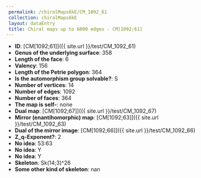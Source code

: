 ```yaml
--- 
 permalink: /chiralMaps6kE/CM_1092_61 
 collection: chiralMaps6kE
 layout: dataEntry
 title: Chiral maps up to 6000 edges - CM[1092;61]
---
```


- **ID**: [CM[1092;61]]({{ site.url }}/test/CM_1092_61)
- **Genus of the underlying surface**: 358
- **Length of the face**: 6
- **Valency**: 156
- **Length of the Petrie polygon**: 364
- **Is the automorphism group solvable?**: S
- **Number of vertices**: 14
- **Number of edges**: 1092
- **Number of faces**: 364
- **The map is self-**: none
- **Dual map**: [CM[1092;67]]({{ site.url }}/test/CM_1092_67)
- **Mirror (enantihomorphic) map**: [CM[1092;63]]({{ site.url }}/test/CM_1092_63)
- **Dual of the mirror image**: [CM[1092;66]]({{ site.url }}/test/CM_1092_66)
- **Z_q-Exponent?**: 2
- **No idea**:  53:63
- **No idea**: Y
- **No idea**: Y
- **Skeleton**: Sk(14;3)^26
- **Some other kind of skeleton**: nan
